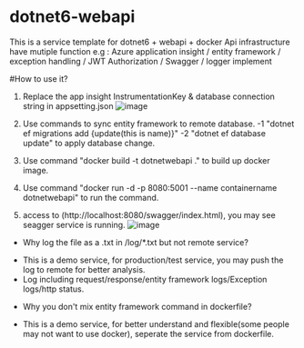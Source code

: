 # dotnet6-webapi
This is a service template for dotnet6 + webapi + docker
Api infrastructure have mutiple function e.g : Azure application insight / entity framework / exception handling / JWT Authorization / Swagger / logger implement

#How to use it?
1. Replace the app insight InstrumentationKey & database connection string in appsetting.json
   ![image](https://github.com/Wayne5888/dotnet6-webapi/assets/63963809/128b84f4-1021-40ac-b7e2-cdda7a160eb1)

2. Use commands to sync entity framework to remote database.
   -1 "dotnet ef migrations add {update(this is name)}"
   -2 "dotnet ef database update" to apply database change.

3. Use command "docker build -t dotnetwebapi ." to build up docker image.

4. Use command "docker run -d -p 8080:5001 --name containername dotnetwebapi" to run the command.

5. access to (http://localhost:8080/swagger/index.html), you may see seagger service is running.
![image](https://github.com/Wayne5888/dotnet6-webapi/assets/63963809/dc4c6b29-35ec-4534-95b0-35c2e368122f)



* Why log the file as a .txt in /log/*.txt but not remote service?
- This is a demo service, for production/test service, you may push the log to remote for better analysis.
- Log including request/response/entity framework logs/Exception logs/http status.

* Why you don't mix entity framework command in dockerfile?
- This is a demo service, for better understand and flexible(some people may not want to use docker), seperate the service from dockerfile.







